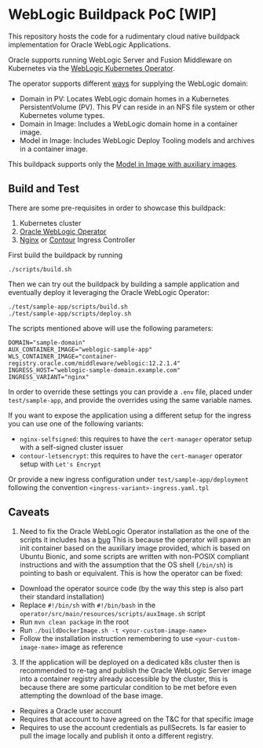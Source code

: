 # WebLogic Buildpack PoC [WIP]

This repository hosts the code for a rudimentary cloud native buildpack implementation for Oracle WebLogic Applications.

Oracle supports running WebLogic Server and Fusion Middleware on Kubernetes via the [WebLogic Kubernetes Operator](https://oracle.github.io/weblogic-kubernetes-operator/).

The operator supports different [ways](https://oracle.github.io/weblogic-kubernetes-operator/userguide/managing-domains/choosing-a-model/) for supplying the WebLogic domain:

* Domain in PV: Locates WebLogic domain homes in a Kubernetes PersistentVolume (PV). This PV can reside in an NFS file system or other Kubernetes volume types.
* Domain in Image: Includes a WebLogic domain home in a container image.
* Model in Image: Includes WebLogic Deploy Tooling models and archives in a container image.

This buildpack supports only the [Model in Image with auxiliary images](https://oracle.github.io/weblogic-kubernetes-operator/userguide/managing-domains/model-in-image/auxiliary-images/).

## Build and Test

There are some pre-requisites in order to showcase this buildpack:

1. Kubernetes cluster
2. [Oracle WebLogic Operator](https://oracle.github.io/weblogic-kubernetes-operator/userguide/managing-operators/installation/)
3. [Nginx](https://bitnami.com/stack/nginx-ingress-controller/helm) or [Contour](https://bitnami.com/stack/contour-operator/helm) Ingress Controller

First build the buildpack by running

```shell
./scripts/build.sh
```

Then we can try out the buildpack by building a sample application and eventually deploy it leveraging the Oracle WebLogic Operator:

```shell
./test/sample-app/scripts/build.sh
./test/sample-app/scripts/deploy.sh
```

The scripts mentioned above will use the following parameters:

```shell
DOMAIN="sample-domain"
AUX_CONTAINER_IMAGE="weblogic-sample-app"
WLS_CONTAINER_IMAGE="container-registry.oracle.com/middleware/weblogic:12.2.1.4"
INGRESS_HOST="weblogic-sample-domain.example.com"
INGRESS_VARIANT="nginx"
```

In order to override these settings you can provide a `.env` file, placed under `test/sample-app`, and provide
the overrides using the same variable names.

If you want to expose the application using a different setup for the ingress you can use one of the following variants:

* `nginx-selfsigned`: this requires to have the `cert-manager` operator setup with a self-signed cluster issuer
* `contour-letsencrypt`: this requires to have the `cert-manager` operator setup with `Let's Encrypt`

Or provide a new ingress configuration under `test/sample-app/deployment` following the convention `<ingress-variant>-ingress.yaml.tpl`

## Caveats

1. Need to fix the Oracle WebLogic Operator installation as the one of the scripts it includes has a [bug](https://github.com/oracle/weblogic-kubernetes-operator/issues/2819#issuecomment-1060816388)
This is because the operator will spawn an init container based on the auxiliary image provided, which is based on Ubuntu Bionic,
and some scripts are written with non-POSIX compliant instructions and with the assumption that the OS shell (`/bin/sh`) is pointing to bash or equivalent.
This is how the operator can be fixed:
* Download the operator source code (by the way this step is also part their standard installation)
* Replace `#!/bin/sh` with `#!/bin/bash` in the `operator/src/main/resources/scripts/auxImage.sh` script
* Run `mvn clean package` in the root
* Run `./buildDockerImage.sh -t <your-custom-image-name>`
* Follow the installation instruction remembering to use `<your-custom-image-name>` image as reference

3. If the application will be deployed on a dedicated k8s cluster then is recommended to re-tag and publish the Oracle WebLogic Server image
into a container registry already accessible by the cluster, this is because there are some particular condition to be met before even attempting
the download of the base image.
* Requires a Oracle user account
* Requires that account to have agreed on the T&C for that specific image
* Requires to use the account credentials as pullSecrets.
Is far easier to pull the image locally and publish it onto a different registry.